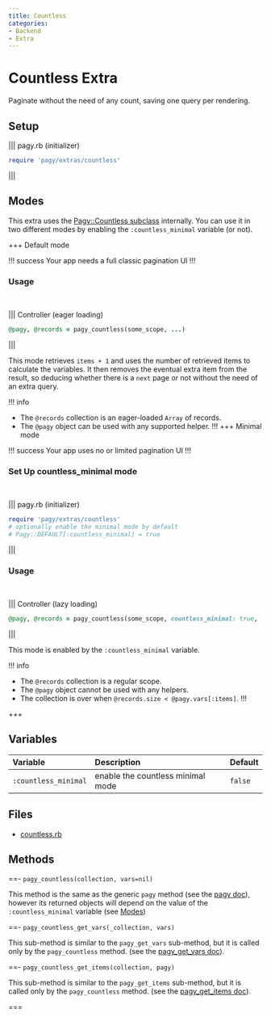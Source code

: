 ```yaml
---
title: Countless
categories:
- Backend
- Extra
---
```


# Countless Extra

Paginate without the need of any count, saving one query per rendering.

## Setup

||| pagy.rb (initializer)
```ruby
require 'pagy/extras/countless'
```
|||


## Modes

This extra uses the [Pagy::Countless subclass](/docs/api/countless.md) internally. You can use it in two different modes by enabling the `:countless_minimal` variable (or not).

+++ Default mode

!!! success
Your app needs a full classic pagination UI
!!!

### Usage

<br>

||| Controller (eager loading)
```ruby
@pagy, @records = pagy_countless(some_scope, ...)
```
|||

This mode retrieves `items + 1` and uses the number of retrieved items to calculate the variables. It then removes the eventual extra item from the result, so deducing whether there is a `next` page or not without the need of an extra query.

!!! info
- The `@records` collection is an eager-loaded `Array` of records.
- The `@pagy` object can be used with any supported helper.
!!!
+++ Minimal mode

!!! success
Your app uses no or limited pagination UI
!!!

### Set Up countless_minimal mode
<br>

||| pagy.rb (initializer)
```ruby
require 'pagy/extras/countless'
# optionally enable the minimal mode by default
# Pagy::DEFAULT[:countless_minimal] = true
```
|||

### Usage
<br>

||| Controller (lazy loading)
```ruby
@pagy, @records = pagy_countless(some_scope, countless_minimal: true, ...)
```
|||

This mode is enabled by the `:countless_minimal` variable.

!!! info
- The `@records` collection is a regular scope.
- The `@pagy` object cannot be used with any helpers.
- The collection is over when `@records.size < @pagy.vars[:items]`. 
!!!

+++

## Variables

| Variable             | Description                       | Default |
|:---------------------|:----------------------------------|:--------|
| `:countless_minimal` | enable the countless minimal mode | `false` |

## Files

- [countless.rb](https://github.com/ddnexus/pagy/blob/master/lib/pagy/extras/countless.rb)

## Methods

==- `pagy_countless(collection, vars=nil)`

This method is the same as the generic `pagy` method (see the [pagy doc](/docs/api/backend.md#pagy-collection-vars-nil)), however its returned objects will depend on the value of the `:countless_minimal` variable (see [Modes](#modes))

==- `pagy_countless_get_vars(_collection, vars)`

This sub-method is similar to the `pagy_get_vars` sub-method, but it is called only by the `pagy_countless` method. (see the [pagy_get_vars doc](/docs/api/backend.md#pagy-get-vars-collection-vars)).

==- `pagy_countless_get_items(collection, pagy)`

This sub-method is similar to the `pagy_get_items` sub-method, but it is called only by the `pagy_countless` method. (see the [pagy_get_items doc](/docs/api/backend.md#pagy-get-items-collection-pagy)).

===
